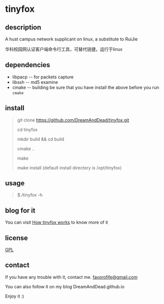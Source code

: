 # tinyfox

## description
A hust campus network supplicant on linux, a substitute to RuiJie

华科校园网认证客户端命令行工具，可替代锐捷，运行于linux

## dependencies
* libpacp -- for packets capture
* libssh -- md5 examine
* cmake -- building
be sure that you have install the above before you run `cmake`

## install
> 
> git clone https://github.com/DreamAndDead/tinyfox.git
>
> cd tinyfox
> 
> mkdir build && cd build
>
> cmake ..
>
> make
>
> make install (default install directory is /opt/tinyfox)
>

## usage
>
> $./tinyfox -h
>

## blog for it
You can visit [How tinyfox works](http://dreamanddead.github.io/tinyfox/2015/03/17/how-tinyfox-works/) to know more of it

## license 
[GPL](http://www.gnu.org/licenses/gpl.txt)

## contact
If you have any trouble with it, contact me.  favorofife@gmail.com 

You can also follow it on my blog DreamAndDead.github.io

Enjoy it :)




